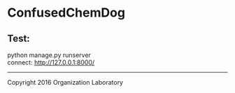 # ConfusedChemDog
## Test: 
python manage.py runserver   
connect: http://127.0.0.1:8000/

---

Copyright 2016 Organization Laboratory
